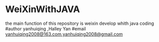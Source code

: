 # WeiXinWithJAVA
the main function of this repository is weixin develop whith java coding
#author yanhuiqing ,Halley Yan
#email yanhuiqing2008@163.com,yanhuiqing2008@gmail.com

